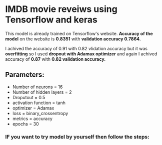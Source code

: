 # IMDB movie reveiws using Tensorflow and keras

This model is already trained on Tensorflow's website. **Accuracy of the model** on the website is **0.8351** with **validation accuracy 0.7864.**

I achived the accuracy of 0.91 with 0.82 vlidation accuracy but it was **overfitting** so I used **dropout with Adamax optimizer** and again I achived accuracy
of **0.87** with **0.82 validation accuracy.**

## Parameters:
  
  - Number of neurons = 16
  - Number of hidden layers = 2
  - Droputout = 0.5
  - activation function = tanh
  - optimizer = Adamax
  - loss = binary_crossentropy
  - metrics = accuracy
  - epochs = 30

### IF you want to try model by yourself then follow the steps:
  

